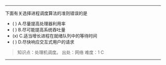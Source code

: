 ---
下面有关选择进程调度算法的准则错误的是
- ( ) A.尽量提高处理器利用率 
- ( ) B.尽可能提高系统吞吐量 
- (x) C.适当增长进程在就绪队列中的等待时间 
- ( ) D.尽快响应交互式用户的请求

> 知识点：处理机调度。
> 出处：网络
> 难度：1
> C

---